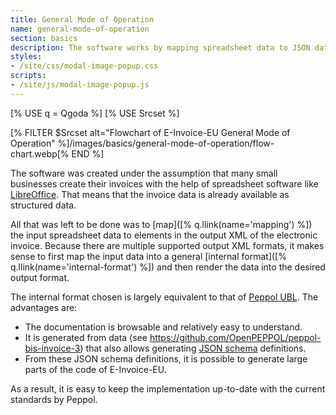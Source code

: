 ```yaml
---
title: General Mode of Operation
name: general-mode-of-operation
section: basics
description: The software works by mapping spreadsheet data to JSON data from which the e-invoice is generated. You can also directly generate the e-invoice from JSON.
styles:
- /site/css/modal-image-popup.css
scripts:
- /site/js/modal-image-popup.js
---
```

<!--qgoda-no-xgettext-->
[% USE q = Qgoda %]
[% USE Srcset %]
<!--/qgoda-no-xgettext-->

[% FILTER $Srcset alt="Flowchart of E-Invoice-EU General Mode of Operation" %]/images/basics/general-mode-of-operation/flow-chart.webp[% END %] 

The software was created under the assumption that many small businesses
create their invoices with the help of spreadsheet software like
[LibreOffice](https://www.libreoffice.org/). That means that the invoice data
is already available as structured data.

All that was left to be done was to [map]([% q.llink(name='mapping') %]) the input spreadsheet data to elements
in the output XML of the electronic invoice. Because there are multiple
supported output XML formats, it makes sense to first map the input data
into a general [internal format]([% q.llink(name='internal-format') %]) and
then render the data into the desired output format.

The internal format chosen is largely equivalent to that of
[Peppol UBL](https://docs.peppol.eu/poacc/billing/3.0/syntax/ubl-invoice/).
The advantages are:

* The documentation is browsable and relatively easy to understand.
* It is generated from data (see https://github.com/OpenPEPPOL/peppol-bis-invoice-3) that also allows generating [JSON schema](https://json-schema.org/) definitions.
* From these JSON schema definitions, it is possible to generate large parts of the code of E-Invoice-EU.

As a result, it is easy to keep the implementation up-to-date with the current
standards by Peppol.
